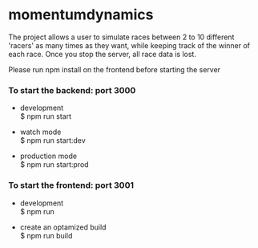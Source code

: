 # momentumdynamics

The project allows a user to simulate races between 2 to 10 different 'racers' as many times as they want, while keeping track of the winner of each race. Once you stop the server, all race data is lost.

Please run npm install on the frontend before starting the server

### To start the backend: port 3000
- development  
$ npm run start  

- watch mode  
$ npm run start:dev

- production mode  
$ npm run start:prod

### To start the frontend: port 3001
- development  
$ npm run

- create an optamized build  
$ npm run build
